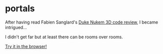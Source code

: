# portals

After having read Fabien Sanglard's [Duke Nukem 3D code review](http://fabiensanglard.net/duke3d/), I became intrigued...

I didn't get far but at least there can be rooms over rooms.

[Try it in the browser!](https://2bt.github.io/portals/)

